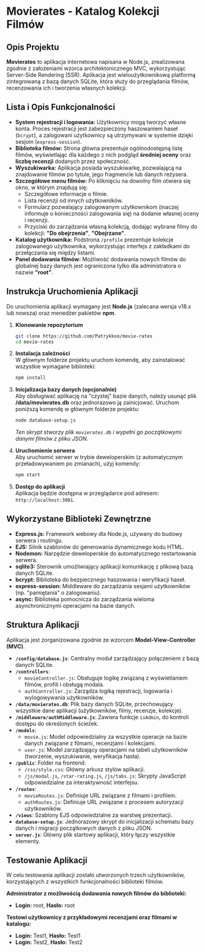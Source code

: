 # Movierates - Katalog Kolekcji Filmów

## Opis Projektu

**Movierates** to aplikacja internetowa napisana w Node.js, zrealizowana zgodnie z założeniami wzorca architektonicznego MVC, wykorzystując Server-Side Rendering (SSR). Aplikacja jest wieloużytkownikową platformą zintegrowaną z bazą danych SQLite, która służy do przeglądania filmów, recenzowania ich i tworzenia własnych kolekcji.

## Lista i Opis Funkcjonalności

* **System rejestracji i logowania:** Użytkownicy mogą tworzyć własne konta. Proces rejestracji jest zabezpieczony haszowaniem haseł (`bcrypt`), a zalogowani użytkownicy są utrzymywani w systemie dzięki sesjom (`express-session`).
* **Biblioteka filmów:** Strona główna prezentuje ogólnodostępną listę filmów, wyświetlając dla każdego z nich podgląd **średniej oceny** oraz **liczbę recenzji** dodanych przez społeczność.
* **Wyszukiwarka:** Aplikacja posiada wyszukiwarkę, pozwalającą na znajdowanie filmów po tytule, jego fragmencie lub danych reżysera.
* **Szczegółowe menu filmów:** Po kliknięciu na dowolny film otwiera się okno, w którym znajdują się:
    * Szczegółowe informacje o filmie.
    * Lista recenzji od innych użytkowników.
    * Formularz pozwalający zalogowanym użytkownikom (inaczej informuje o konieczności zalogowania się) na dodanie własnej oceny i recenzji. 
    * Przyciski do zarządzania własną kolekcją, dodając wybrane filmy do kolekcji: **"Do obejrzenia"**, **"Obejrzane"**.
* **Katalog użytkownika:** Podstrona `/profile` prezentuje kolekcje zalogowanego użytkownika, wykorzystując interfejs z zakładkami do przełączania się między listami.
* **Panel dodawania filmów:** Możliwość dodawania nowych filmów do globalnej bazy danych jest ograniczona tylko dla administratora o nazwie **"root"**.

## Instrukcja Uruchomienia Aplikacji

Do uruchomienia aplikacji wymagany jest **Node.js** (zalecana wersja v18.x lub nowsza) oraz menedżer pakietów **npm**.

1.  **Klonowanie repozytorium**
    ```bash
    git clone https://github.com/Patrykkoo/movie-rates
    cd movie-rates
    ```

2.  **Instalacja zależności**  
    W głównym folderze projektu uruchom komendę, aby zainstalować wszystkie wymagane biblioteki:
    ```bash
    npm install
    ```

3.  **Inicjalizacja bazy danych (opcjonalnie)**  
    Aby obsługiwać aplikację na "czystej" bazie danych, należy usunąć plik **/data/movierates.db** oraz jednorazowo ją zainicjować. Uruchom poniższą komendę w głównym folderze projektu:
    ```bash
    node database-setup.js
    ```
    *Ten skrypt stworzy plik `movierates.db` i wypełni go początkowymi danymi filmów z pliku JSON.*

4.  **Uruchomienie serwera**  
    Aby uruchomić serwer w trybie deweloperskim (z automatycznym przeładowywaniem po zmianach), użyj komendy:
    ```bash
    npm start
    ```

5.  **Dostęp do aplikacji**  
    Aplikacja będzie dostępna w przeglądarce pod adresem: `http://localhost:3001`.

## Wykorzystane Biblioteki Zewnętrzne

* **Express.js:** Framework webowy dla Node.js, używany do budowy serwera i routingu.
* **EJS:** Silnik szablonów do generowania dynamicznego kodu HTML.
* **Nodemon:** Narzędzie deweloperskie do automatycznego restartowania serwera.
* **sqlite3:** Sterownik umożliwiający aplikacji komunikację z plikową bazą danych SQLite.
* **bcrypt:** Biblioteka do bezpiecznego haszowania i weryfikacji haseł.
* **express-session:** Middleware do zarządzania sesjami użytkowników (np. "pamiętania" o zalogowaniu).
* **async:** Biblioteka pomocnicza do zarządzania wieloma asynchronicznymi operacjami na bazie danych.

## Struktura Aplikacji

Aplikacja jest zorganizowana zgodnie ze wzorcem **Model-View-Controller (MVC)**.

* **`/config/database.js`**: Centralny moduł zarządzający połączeniem z bazą danych SQLite.
* **`/controllers`**:
    * `movieController.js`: Obsługuje logikę związaną z wyświetlaniem filmów, profili i obsługą modala.
    * `authController.js`: Zarządza logiką rejestracji, logowania i wylogowywania użytkowników.
* **`/data/movierates.db`**: Plik bazy danych SQLite, przechowujący wszystkie dane aplikacji (użytkowników, filmy, recenzje, kolekcje).
* **`/middleware/authMiddleware.js`**: Zawiera funkcje `isAdmin`, do kontroli dostępu do określonych ścieżek.
* **`/models`**:
    * `movie.js`: Model odpowiedzialny za wszystkie operacje na bazie danych związane z filmami, recenzjami i kolekcjami.
    * `user.js`: Model zarządzający operacjami na tabeli użytkowników (tworzenie, wyszukiwanie, weryfikacja hasła).
* **`/public`**: Folder na frontend.
    * `/css/style.css`: Główny arkusz stylów aplikacji.
    * `/js/modal.js`, `/star-rating.js`, `/js/tabs.js`: Skrypty JavaScript odpowiedzialne za interaktywność interfejsu.
* **`/routes`**:
    * `movieRoutes.js`: Definiuje URL związane z filmami i profilem.
    * `authRoutes.js`: Definiuje URL związane z procesem autoryzacji użytkowników.
* **`/views`**: Szablony EJS odpowiedzialne za warstwę prezentacji.
* **`database-setup.js`**: Jednorazowy skrypt do inicjalizacji schematu bazy danych i migracji początkowych danych z pliku JSON.
* **`server.js`**: Główny plik startowy aplikacji, który łączy wszystkie elementy.

## Testowanie Aplikacji

W celu testowania aplikacji zostało utworzonych trzech użytkowników, korzystających z wszystkich funkcjonalności biblioteki filmów.

**Administrator z możliwością dodawania nowych filmów do biblioteki:** 
* **Login:** root, **Hasło:** root

**Testowi użytkownicy z przykładowymi recenzjami oraz filmami w katalogu:**
* **Login:** Test1, **Hasło:** Test1
* **Login:** Test2, **Hasło:** Test2